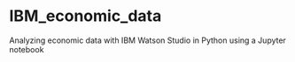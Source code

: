 # IBM_economic_data
Analyzing economic data with IBM Watson Studio in Python using a Jupyter notebook

